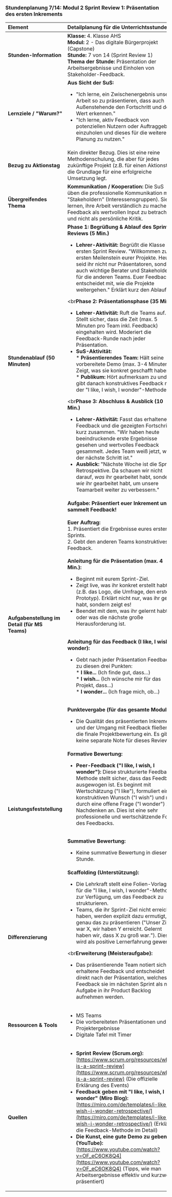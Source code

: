 ### **Stundenplanung 7/14: Modul 2 Sprint Review 1: Präsentation des ersten Inkrements**

| **Element** | **Detailplanung für die Unterrichtsstunde** |
| :--- | :--- |
| **Stunden-Information** | **Klasse:** 4. Klasse AHS<br>**Modul:** 2 - Das digitale Bürgerprojekt (Capstone)<br>**Stunde:** 7 von 14 (Sprint Review 1)<br>**Thema der Stunde:** Präsentation der Arbeitsergebnisse und Einholen von Stakeholder-Feedback. |
| **Lernziele / "Warum?"** | **Aus Sicht der SuS:**<br><ul><li>"Ich lerne, ein Zwischenergebnis unserer Arbeit so zu präsentieren, dass auch Außenstehende den Fortschritt und den Wert erkennen."</li><li>"Ich lerne, aktiv Feedback von potenziellen Nutzern oder Auftraggebern einzuholen und dieses für die weitere Planung zu nutzen."</li></ul> |
| **Bezug zu Aktionstag** | Kein direkter Bezug. Dies ist eine reine Methodenschulung, die aber für jedes zukünftige Projekt (z.B. für einen Aktionstag) die Grundlage für eine erfolgreiche Umsetzung legt. |
| **Übergreifendes Thema** | **Kommunikation / Kooperation:** Die SuS üben die professionelle Kommunikation mit "Stakeholdern" (Interessensgruppen). Sie lernen, ihre Arbeit verständlich zu machen, Feedback als wertvollen Input zu betrachten und nicht als persönliche Kritik. |
| **Stundenablauf (50 Minuten)** | **Phase 1: Begrüßung & Ablauf des Sprint Reviews (5 Min.)**<br><ul><li>**Lehrer-Aktivität:** Begrüßt die Klasse zum ersten Sprint Review. "Willkommen zum ersten Meilenstein eurer Projekte. Heute seid ihr nicht nur Präsentatoren, sondern auch wichtige Berater und Stakeholder für die anderen Teams. Euer Feedback entscheidet mit, wie die Projekte weitergehen." Erklärt kurz den Ablauf.</li></ul><br**Phase 2: Präsentationsphase (35 Min.)**<br><ul><li>**Lehrer-Aktivität:** Ruft die Teams auf. Stellt sicher, dass die Zeit (max. 5 Minuten pro Team inkl. Feedback) eingehalten wird. Moderiert die Feedback-Runde nach jeder Präsentation.</li><li>**SuS-Aktivität:**<br>    *   **Präsentierendes Team:** Hält seine vorbereitete Demo (max. 3-4 Minuten). Zeigt, was sie konkret geschafft haben.<br>    *   **Publikum:** Hört aufmerksam zu und gibt danach konstruktives Feedback nach der "I like, I wish, I wonder"-Methode.</li></ul><br**Phase 3: Abschluss & Ausblick (10 Min.)**<br><ul><li>**Lehrer-Aktivität:** Fasst das erhaltene Feedback und die gezeigten Fortschritte kurz zusammen. "Wir haben heute beeindruckende erste Ergebnisse gesehen und wertvolles Feedback gesammelt. Jedes Team weiß jetzt, was der nächste Schritt ist."</li><li>**Ausblick:** "Nächste Woche ist die Sprint-Retrospektive. Da schauen wir nicht darauf, *was* ihr gearbeitet habt, sondern *wie* ihr gearbeitet habt, um unsere Teamarbeit weiter zu verbessern."</li></ul> |
| **Aufgabenstellung im Detail (für MS Teams)** | **Aufgabe: Präsentiert euer Inkrement und sammelt Feedback!**<br><br>**Euer Auftrag:**<br>1. Präsentiert die Ergebnisse eures ersten Sprints.<br>2. Gebt den anderen Teams konstruktives Feedback.<br><br>**Anleitung für die Präsentation (max. 4 Min.):**<br><ul><li>Beginnt mit eurem Sprint-Ziel.</li><li>Zeigt live, was ihr konkret erstellt habt (z.B. das Logo, die Umfrage, den ersten Prototyp). Erklärt nicht nur, was ihr getan habt, sondern zeigt es!</li><li>Beendet mit dem, was ihr gelernt habt oder was die nächste große Herausforderung ist.</li></ul><br>**Anleitung für das Feedback (I like, I wish, I wonder):**<br><ul><li>Gebt nach jeder Präsentation Feedback zu diesen drei Punkten:<br>    *   **I like...** (Ich finde gut, dass...)<br>    *   **I wish...** (Ich wünsche mir für das Projekt, dass...)<br>    *   **I wonder...** (Ich frage mich, ob...)</li></ul><br>**Punktevergabe (für das gesamte Modul):**<br><ul><li>Die Qualität des präsentierten Inkrements und der Umgang mit Feedback fließen in die finale Projektbewertung ein. Es gibt keine separate Note für dieses Review.</li></ul> |
| **Leistungsfeststellung** | **Formative Bewertung:**<br><ul><li>**Peer-Feedback ("I like, I wish, I wonder"):** Diese strukturierte Feedback-Methode stellt sicher, dass das Feedback ausgewogen ist. Es beginnt mit Wertschätzung ("I like"), formuliert einen konstruktiven Wunsch ("I wish") und regt durch eine offene Frage ("I wonder") zum Nachdenken an. Dies ist eine sehr professionelle und wertschätzende Form des Feedbacks.</li></ul><br>**Summative Bewertung:**<br><ul><li>Keine summative Bewertung in dieser Stunde.</li></ul> |
| **Differenzierung** | **Scaffolding (Unterstützung):**<br><ul><li>Die Lehrkraft stellt eine Folien-Vorlage für die "I like, I wish, I wonder"-Methode zur Verfügung, um das Feedback zu strukturieren.</li><li>Teams, die ihr Sprint-Ziel nicht erreicht haben, werden explizit dazu ermutigt, genau das zu präsentieren ("Unser Ziel war X, wir haben Y erreicht. Gelernt haben wir, dass X zu groß war."). Dies wird als positive Lernerfahrung gewertet.</li></ul><br**Erweiterung (Meisteraufgabe):**<br><ul><li>Das präsentierende Team notiert sich das erhaltene Feedback und entscheidet direkt nach der Präsentation, welches Feedback sie im nächsten Sprint als neue Aufgabe in ihr Product Backlog aufnehmen werden.</li></ul> |
| **Ressourcen & Tools** | <ul><li>MS Teams</li><li>Die vorbereiteten Präsentationen und Projektergebnisse</li><li>Digitale Tafel mit Timer</li></ul> |
| **Quellen**| <ul><li>**Sprint Review (Scrum.org):** [https://www.scrum.org/resources/what-is-a-sprint-review](https://www.scrum.org/resources/what-is-a-sprint-review) (Die offizielle Erklärung des Events)</li><li>**Feedback geben mit "I like, I wish, I wonder" (Miro Blog):** [https://miro.com/de/templates/i-like-i-wish-i-wonder-retrospective/](https://miro.com/de/templates/i-like-i-wish-i-wonder-retrospective/) (Erklärt die Feedback-Methode im Detail)</li><li>**Die Kunst, eine gute Demo zu geben (YouTube):** [https://www.youtube.com/watch?v=OF_eC6OK8Q4](https://www.youtube.com/watch?v=OF_eC6OK8Q4) (Tipps, wie man Arbeitsergebnisse effektiv und kurzweilig präsentiert)</li></ul> |

